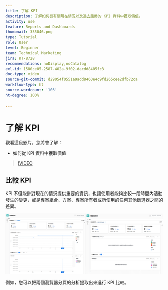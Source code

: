 ```yaml
---
title: 了解 KPI
description: 了解如何從有關現在情況以及過去趨勢的 KPI 資料中獲取價值。
activity: use
feature: Reports and Dashboards
thumbnail: 335046.png
type: Tutorial
role: User
level: Beginner
team: Technical Marketing
jira: KT-8728
recommendations: noDisplay,noCatalog
exl-id: 1580ce05-2587-402a-9f02-dacdd8405fc3
doc-type: video
source-git-commit: d29054f0551a9add8460e4c9fd265cee2dfb72ca
workflow-type: ht
source-wordcount: '103'
ht-degree: 100%

---
```


# 了解 KPI

觀看這段影片，您將會了解：

* 如何從 KPI 資料中獲取價值

>[!VIDEO](https://video.tv.adobe.com/v/335046/?quality=12&learn=on)

## 比較 KPI

KPI 不但能針對現在的情況提供重要的資訊，也讓使用者能夠比較一段時間內活動發生的變更，或是專案組合、方案、專案所有者或所使用的任何其他篩選器之間的差異。

![影像顯示兩個瀏覽器分頁並排顯示](assets/section-2-0.png)

例如，您可以把兩個瀏覽器分頁的分析提取出來進行 KPI 比較。

